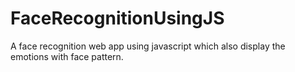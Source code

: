 # FaceRecognitionUsingJS
A face recognition web app using javascript which also display the emotions with face pattern.
